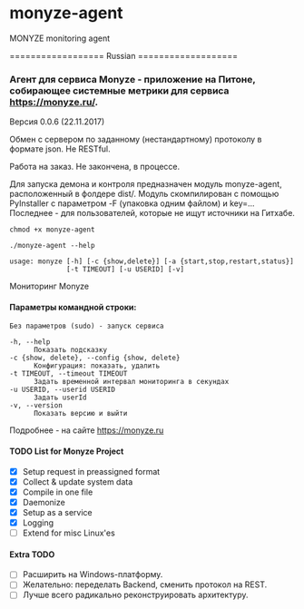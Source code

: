 # monyze-agent
MONYZE monitoring agent

================== Russian ===================

### Агент для сервиса Monyze - приложение на Питоне, собирающее системные метрики для сервиса https://monyze.ru/. 

Версия 0.0.6 (22.11.2017)

Обмен с сервером по заданному (нестандартному) протоколу в формате json. Не RESTful.

Работа на заказ. Не закончена, в процессе.

Для запуска демона и контроля предназначен модуль monyze-agent, расположенный в фолдере dist/. Модуль скомпилирован с помощью PyInstaller с параметром -F (упаковка одним файлом) и key=... Последнее - для пользователей, которые не ищут источники на Гитхабе.

`chmod +x monyze-agent`

`./monyze-agent --help`

```
usage: monyze [-h] [-c {show,delete}] [-a {start,stop,restart,status}]
              [-t TIMEOUT] [-u USERID] [-v]
```
Мониторинг Monyze

#### Параметры командной строки:

```
Без параметров (sudo) - запуск сервиса

-h, --help
      Показать подсказку
-c {show, delete}, --config {show, delete}
      Конфигурация: показать, удалить
-t TIMEOUT, --timeout TIMEOUT
      Задать временной интервал мониторинга в секундах
-u USERID, --userid USERID
      Задать userId
-v, --version
      Показать версию и выйти
```

Подробнее - на сайте https://monyze.ru

#### TODO List for Monyze Project

- [x] Setup request in preassigned format
- [x] Collect & update system data
- [x] Compile in one file
- [x] Daemonize
- [x] Setup as a service
- [x] Logging
- [ ] Extend for misc Linux'es

#### Extra TODO
- [ ] Расширить на Windows-платформу.
- [ ] Желательно: переделать Backend, сменить протокол на REST.
- [ ] Лучше всего радикально реконструировать архитектуру.
